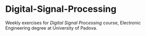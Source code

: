 # Digital-Signal-Processing
Weekly exercises for *Digital Signal Processing* course, Electronic Engineering degree at University of Padova.
